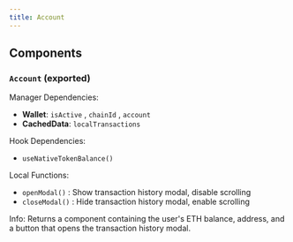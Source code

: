 ```yaml
---
title: Account
---
```


## Components

### `Account` (exported)

Manager Dependencies:

- **Wallet**: `isActive` , `chainId` , `account`
- **CachedData**: `localTransactions`

Hook Dependencies:

- `useNativeTokenBalance()`

Local Functions:

- `openModal()` : Show transaction history modal, disable scrolling
- `closeModal()` : Hide transaction history modal, enable scrolling

Info: Returns a component containing the user's ETH balance, address, and a button that opens the transaction history modal.